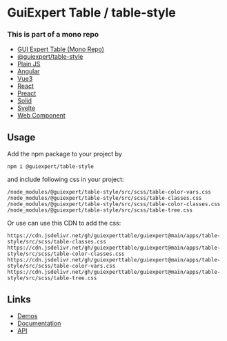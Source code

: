 # GuiExpert Table / table-style

### This is part of a mono repo
- [GUI Expert Table (Mono Repo)](https://www.npmjs.com/package/guiexpert)
- [@guiexpert/table-style](https://www.npmjs.com/package/@guiexpert/table-style)
- [Plain JS](https://github.com/guiexperttable/tree/main/libs/table)
- [Angular](https://github.com/guiexperttable/angular-table)
- [Vue3](https://github.com/guiexperttable/vue3-table)
- [React](https://github.com/guiexperttable/react-table)
- [Preact](https://github.com/guiexperttable/preact-table)
- [Solid](https://github.com/guiexperttable/solid-table)
- [Svelte](https://github.com/guiexperttable/svelte-table)
- [Web Component](https://github.com/guiexperttable/webcomponent-table)

## Usage

Add the npm package to your project by
```
npm i @guiexpert/table-style
```
and include following css in your project:
```
/node_modules/@guiexpert/table-style/src/scss/table-color-vars.css
/node_modules/@guiexpert/table-style/src/scss/table-classes.css
/node_modules/@guiexpert/table-style/src/scss/table-color-classes.css
/node_modules/@guiexpert/table-style/src/scss/table-tree.css
```

Or use can use this CDN to add the css:
```
https://cdn.jsdelivr.net/gh/guiexperttable/guiexpert@main/apps/table-style/src/scss/table-classes.css
https://cdn.jsdelivr.net/gh/guiexperttable/guiexpert@main/apps/table-style/src/scss/table-color-classes.css
https://cdn.jsdelivr.net/gh/guiexperttable/guiexpert@main/apps/table-style/src/scss/table-color-vars.css
https://cdn.jsdelivr.net/gh/guiexperttable/guiexpert@main/apps/table-style/src/scss/table-tree.css
```

## Links

- [Demos](https://gui.expert/demos)
- [Documentation](https://gui.expert/doc)
- [API](https://gui.expert/api)

